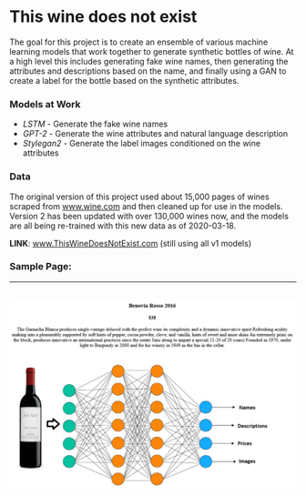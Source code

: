 # This wine does not exist
The goal for this project is to create an ensemble of various machine learning models that work together to generate synthetic bottles of wine. At a high level this includes generating fake wine names, then generating the attributes and descriptions based on the name, and finally using a GAN to create a label for the bottle based on the synthetic attributes.


### Models at Work
- *LSTM* - Generate the fake wine names
- *GPT-2* - Generate the wine attributes and natural language description
- *Stylegan2* - Generate the label images conditioned on the wine attributes

### Data
The original version of this project used about 15,000 pages of wines scraped from www.wine.com and then cleaned up for use in the models. Version 2 has been updated with over 130,000 wines now, and the models are all being re-trained with this new data as of 2020-03-18.

**LINK**: www.ThisWineDoesNotExist.com (still using all v1 models)

### Sample Page:
----
![Sample Page](https://raw.githubusercontent.com/cipher982/this-wine-does-not-exist/master/images/sample_page.png)
----

